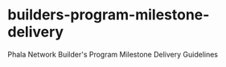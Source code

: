 # builders-program-milestone-delivery
Phala Network Builder's Program Milestone Delivery Guidelines
